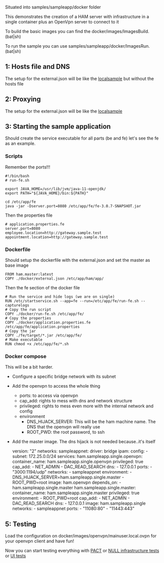 Situated into samples/sampleapp/docker folder

This demonstrates the creation of a HAM server with infrastructure in a single container 
plus an OpenVpn server to connect to it

To build the basic images you can find the docker/images/ImagesBuild.(bat|sh)

To run the sample you can use samples/sampleapp/docker/ImagesRun.(bat|sh)

## 1: Hosts file and DNS

The setup for the external.json will be like the [localsample](../localsample.md) but without the hosts file

## 2: Proxying

The setup for the external.json will be like the [localsample](../localsample.md) 

## 3: Starting the sample application

Should create the service executable for all parts (be and fe) let's see the fe as an example.

### Scripts

Remember the ports!!!

    #!/bin/bash
    # run-fe.sh

    export JAVA_HOME=/usr/lib/jvm/java-11-openjdk/
    export PATH="${JAVA_HOME}/bin:${PATH}"

    cd /etc/app/fe
    java -jar -Dserver.port=8080 /etc/app/fe/fe-3.0.7-SNAPSHOT.jar

Then the properties file

    # application.properties.fe
    server.port=8080
    employee.location=http://gateway.sample.test
    appointment.location=http://gateway.sample.test

### Dockerfile

Should setup the dockerfile with the external.json and set the master as base image

    FROM ham.master:latest
    COPY ./docker/external.json /etc/app/ham/app/

Then the fe section of the docker file

    # Run the service and hide logs (we are on single)
    RUN /etc/startservice.sh --app=fe --run=/etc/app/fe/run-fe.sh --capturelogs
    # Copy the run script
    COPY ./docker/run-fe.sh /etc/app/fe/
    # Copy the properties
    COPY ./docker/application.properties.fe /etc/app/fe/application.properties
    # Copy the jar
    COPY ./fe/target/*.jar /etc/app/fe/
    # Make executable
    RUN chmod +x /etc/app/fe/*.sh

### Docker compose

This will be a bit harder.

* Configure a specific bridge network with its subnet
* Add the openvpn to access the whole thing
    * ports: to access via openvpn
    * cap_add: rights to mess with dns and network structure
    * privileged: rights to mess even more with the internal network and config
    * environment
        * DNS_HIJACK_SERVER: This will be the ham machine name. The DNS that the openvpn will really use
        * ROOT_PWD: the root password, to ssh
* Add the master image. The dns hijack is not needed because..it's itself

    version: "2"
    networks:
    sampleappnet:
        driver: bridge
        ipam:
        config:
            - subnet: 172.25.0.0/24
    services:
    ham.sampleapp.single.openvpn:
        container_name: ham.sampleapp.single.openvpn
        privileged: true
        cap_add:
        - NET_ADMIN
        - DAC_READ_SEARCH
        dns:
        - 127.0.0.1
        ports:
        - "3000:1194/udp"
        networks:
        - sampleappnet
        environment:
        - DNS_HIJACK_SERVER=ham.sampleapp.single.master
        - ROOT_PWD=root
        image: ham.openvpn
        depends_on:
        - ham.sampleapp.single.master
    ham.sampleapp.single.master:
        container_name: ham.sampleapp.single.master
        privileged: true
        environment:
        - ROOT_PWD=root
        cap_add:
        - NET_ADMIN
        - DAC_READ_SEARCH
        dns:
        - 127.0.0.1
        image: ham.sampleapp.single
        networks:
        - sampleappnet
        ports:
        - "11080:80"
        - "11443:443"

## 5: Testing 

Load the configuration on docker/images/openvpn/mainuser.local.ovpn for your openvpn client and have fun!

Now you can start testing everything with [PACT](plugins/replayer/pact.md) 
or [NULL infrastructure tests](plugins/replayer/null.md)
or [UI tests](plugins/replayer/ui.md)